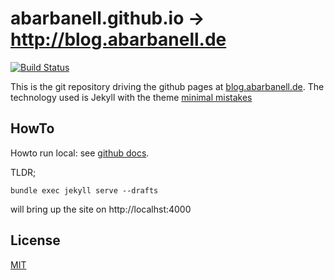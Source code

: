 # abarbanell.github.io -> http://blog.abarbanell.de

[![Build Status](https://travis-ci.org/abarbanell/abarbanell.github.io.svg?branch=master)](https://travis-ci.org/abarbanell/abarbanell.github.io)

This is the git repository driving the github pages at
[blog.abarbanell.de](http://blog.abarbanell.de). The technology
used is Jekyll with the theme [minimal mistakes](https://mmistakes.github.io/minimal-mistakes/)

## HowTo
Howto run local: see [github docs](https://help.github.com/enterprise/2.9/user/articles/setting-up-your-github-pages-site-locally-with-jekyll/).

TLDR;

```
bundle exec jekyll serve --drafts
```

will bring up the site on http://localhst:4000



## License 

[MIT](http://opensource.org/licenses/MIT)
